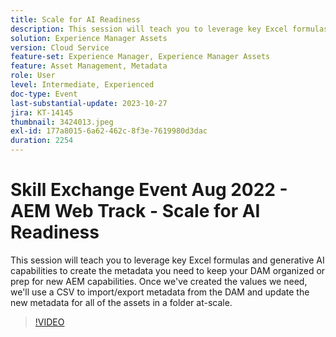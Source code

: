 ```yaml
---
title: Scale for AI Readiness
description: This session will teach you to leverage key Excel formulas and generative AI capabilities to create the metadata you need to keep your DAM organized or prep for new AEM capabilities. Once we've created the values we need, we'll use a CSV to import/export metadata from the DAM and update the new metadata for all of the assets in a folder at-scale.
solution: Experience Manager Assets
version: Cloud Service
feature-set: Experience Manager, Experience Manager Assets
feature: Asset Management, Metadata
role: User
level: Intermediate, Experienced
doc-type: Event
last-substantial-update: 2023-10-27
jira: KT-14145
thumbnail: 3424013.jpeg
exl-id: 177a8015-6a62-462c-8f3e-7619980d3dac
duration: 2254
---
```

# Skill Exchange Event Aug 2022 - AEM Web Track - Scale for AI Readiness

This session will teach you to leverage key Excel formulas and generative AI capabilities to create the metadata you need to keep your DAM organized or prep for new AEM capabilities. Once we've created the values we need, we'll use a CSV to import/export metadata from the DAM and update the new metadata for all of the assets in a folder at-scale.

>[!VIDEO](https://video.tv.adobe.com/v/3424013/?learn=on)
